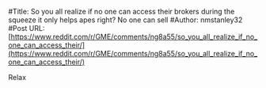 #Title: So you all realize if no one can access their brokers during the squeeze it only helps apes right? No one can sell
#Author: nmstanley32
#Post URL: [https://www.reddit.com/r/GME/comments/ng8a55/so_you_all_realize_if_no_one_can_access_their/](https://www.reddit.com/r/GME/comments/ng8a55/so_you_all_realize_if_no_one_can_access_their/)


Relax